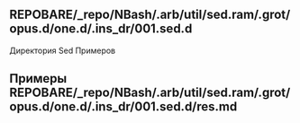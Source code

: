 ## REPOBARE/_repo/NBash/.arb/util/sed.ram/.grot/opus.d/one.d/.ins_dr/001.sed.d

Директория Sed Примеров 

## Примеры REPOBARE/_repo/NBash/.arb/util/sed.ram/.grot/opus.d/one.d/.ins_dr/001.sed.d/res.md